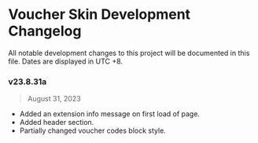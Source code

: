 # Voucher Skin Development Changelog
All notable development changes to this project will be documented in this file. Dates are displayed in UTC +8.


### v23.8.31a
> August 31, 2023
- Added an extension info message on first load of page.
- Added header section.
- Partially changed voucher codes block style.